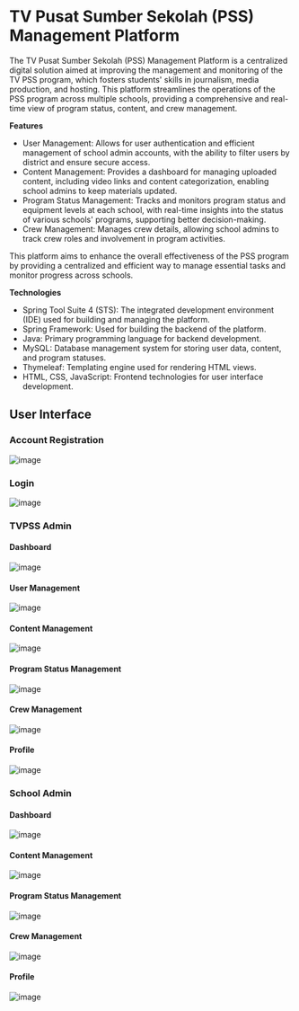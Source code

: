 # TV Pusat Sumber Sekolah (PSS) Management Platform
The TV Pusat Sumber Sekolah (PSS) Management Platform is a centralized digital solution aimed at improving the management and monitoring of the TV PSS program, which fosters students' skills in journalism, media production, and hosting. This platform streamlines the operations of the PSS program across multiple schools, providing a comprehensive and real-time view of program status, content, and crew management.

**Features**
- User Management: Allows for user authentication and efficient management of school admin accounts, with the ability to filter users by district and ensure secure access.
- Content Management: Provides a dashboard for managing uploaded content, including video links and content categorization, enabling school admins to keep materials updated.
- Program Status Management: Tracks and monitors program status and equipment levels at each school, with real-time insights into the status of various schools' programs, supporting better decision-making.
- Crew Management: Manages crew details, allowing school admins to track crew roles and involvement in program activities.

This platform aims to enhance the overall effectiveness of the PSS program by providing a centralized and efficient way to manage essential tasks and monitor progress across schools.

**Technologies**
- Spring Tool Suite 4 (STS): The integrated development environment (IDE) used for building and managing the platform.
- Spring Framework: Used for building the backend of the platform.
- Java: Primary programming language for backend development.
- MySQL: Database management system for storing user data, content, and program statuses.
- Thymeleaf: Templating engine used for rendering HTML views.
- HTML, CSS, JavaScript: Frontend technologies for user interface development.

## User Interface

### Account Registration
![image](https://github.com/user-attachments/assets/ecc3f623-8e73-42cf-b145-d98d247f845f)

### Login
![image](https://github.com/user-attachments/assets/9a620fd1-d94d-471c-9f1a-beb29928d46a)

### TVPSS Admin 
#### Dashboard
![image](https://github.com/user-attachments/assets/ca7dca42-24de-49a0-967a-739e292d14f7)

#### User Management
![image](https://github.com/user-attachments/assets/89a9d982-543e-4cd3-a802-98e15e670962)

#### Content Management
![image](https://github.com/user-attachments/assets/89b44ae1-1b9f-4642-b627-70d8a72e8efa)

#### Program Status Management
![image](https://github.com/user-attachments/assets/261a5020-96c2-446a-aaba-85c59f89162b)

#### Crew Management
![image](https://github.com/user-attachments/assets/7818cde7-da71-4885-8753-216e8e398d6b)

#### Profile
![image](https://github.com/user-attachments/assets/fb07177e-e24d-44b7-9b72-f68c46c60d08)

### School Admin 
#### Dashboard
![image](https://github.com/user-attachments/assets/9cbe0b50-1f83-41be-91d9-e7dff90f13eb)

#### Content Management
![image](https://github.com/user-attachments/assets/c9c44bd6-d36b-48fe-9f52-7b7fadc5a107)

#### Program Status Management
![image](https://github.com/user-attachments/assets/d86da07e-7293-4218-82e4-950ad3ebbd0c)

#### Crew Management
![image](https://github.com/user-attachments/assets/1e0efe49-d974-4691-86d6-fd49746a71d1)

#### Profile
![image](https://github.com/user-attachments/assets/afc0e0ef-9863-4f73-9bb2-8d6a59bcf8eb)
